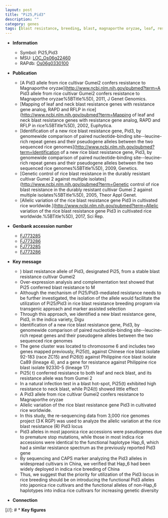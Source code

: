 ```yaml
---
layout: post
title: "Pi25,Pid3"
description: ""
category: genes
tags: [blast resistance, breeding, blast, magnaporthe oryzae, leaf, resistance]
---
```


* **Information**  
    + Symbol: Pi25,Pid3  
    + MSU: [LOC_Os06g22460](http://rice.plantbiology.msu.edu/cgi-bin/ORF_infopage.cgi?orf=LOC_Os06g22460)  
    + RAPdb: [Os06g0330100](http://rapdb.dna.affrc.go.jp/viewer/gbrowse_details/irgsp1?name=Os06g0330100)  

* **Publication**  
    + [A Pid3 allele from rice cultivar Gumei2 confers resistance to Magnaporthe oryzae](http://www.ncbi.nlm.nih.gov/pubmed?term=A Pid3 allele from rice cultivar Gumei2 confers resistance to Magnaporthe oryzae%5BTitle%5D), 2011, J Genet Genomics.
    + [Mapping of leaf and neck blast resistance genes with resistance gene analog, RAPD and RFLP in rice](http://www.ncbi.nlm.nih.gov/pubmed?term=Mapping of leaf and neck blast resistance genes with resistance gene analog, RAPD and RFLP in rice%5BTitle%5D), 2002, Euphytica.
    + [Identification of a new rice blast resistance gene, Pid3, by genomewide comparison of paired nucleotide-binding site--leucine-rich repeat genes and their pseudogene alleles between the two sequenced rice genomes](http://www.ncbi.nlm.nih.gov/pubmed?term=Identification of a new rice blast resistance gene, Pid3, by genomewide comparison of paired nucleotide-binding site--leucine-rich repeat genes and their pseudogene alleles between the two sequenced rice genomes%5BTitle%5D), 2009, Genetics.
    + [Genetic control of rice blast resistance in the durably resistant cultivar Gumei 2 against multiple isolates](http://www.ncbi.nlm.nih.gov/pubmed?term=Genetic control of rice blast resistance in the durably resistant cultivar Gumei 2 against multiple isolates%5BTitle%5D), 2005, Theor Appl Genet.
    + [Allelic variation of the rice blast resistance gene Pid3 in cultivated rice worldwide.](http://www.ncbi.nlm.nih.gov/pubmed?term=Allelic variation of the rice blast resistance gene Pid3 in cultivated rice worldwide.%5BTitle%5D), 2017, Sci Rep.

* **Genbank accession number**  
    + [FJ773285](http://www.ncbi.nlm.nih.gov/nuccore/FJ773285)
    + [FJ773286](http://www.ncbi.nlm.nih.gov/nuccore/FJ773286)
    + [FJ773285](http://www.ncbi.nlm.nih.gov/nuccore/FJ773285)
    + [FJ773286](http://www.ncbi.nlm.nih.gov/nuccore/FJ773286)

* **Key message**  
    + ) blast resistance allele of Pid3, designated Pi25, from a stable blast resistance cultivar Gumei2
    + Over-expression analysis and complementation test showed that Pi25 conferred blast resistance to M
    + Although the mechanism of Pi25/Pid3-mediated resistance needs to be further investigated, the isolation of the allele would facilitate the utilization of Pi25/Pid3 in rice blast resistance breeding program via transgenic approach and marker assisted selection
    + Through this approach, we identified a new blast resistance gene, Pid3, in the indica variety, Digu
    + Identification of a new rice blast resistance gene, Pid3, by genomewide comparison of paired nucleotide-binding site--leucine-rich repeat genes and their pseudogene alleles between the two sequenced rice genomes
    + The gene cluster was located to chromosome 6 and includes two genes mapped previously, Pi25(t), against Chinese rice blast isolate 92-183 (race ZC15) and Pi26(t) against Philippine rice blast isolate Ca89 (lineage 4), and a gene for resistance against Philippine rice blast isolate 92330-5 (lineage 17)
    + Pi25( t) conferred resistance to both leaf and neck blast, and its resistance allele was from Gumei 2
    + In a natural infection test in a blast hot-spot, Pi25(t) exhibited high resistance to neck blast, while Pi24(t) showed little effect
    + A Pid3 allele from rice cultivar Gumei2 confers resistance to Magnaporthe oryzae
    + Allelic variation of the rice blast resistance gene Pid3 in cultivated rice worldwide.
    + In this study, the re-sequencing data from 3,000 rice genomes project (3 K RGP) was used to analyze the allelic variation at the rice blast resistance (R) Pid3 locus
    + Pid3 alleles in most japonica rice accessions were pseudogenes due to premature stop mutations, while those in most indica rice accessions were identical to the functional haplotype Hap_6, which had a similar resistance spectrum as the previously reported Pid3 gene
    + By sequencing and CAPS marker analyzing the Pid3 alleles in widespread cultivars in China, we verified that Hap_6 had been widely deployed in indica rice breeding of China
    + Thus, we suggest that the priority for utilization of the Pid3 locus in rice breeding should be on introducing the functional Pid3 alleles into japonica rice cultivars and the functional alleles of non-Hap_6 haplotypes into indica rice cultivars for increasing genetic diversity

* **Connection**  

[//]: # * **Key figures**  



